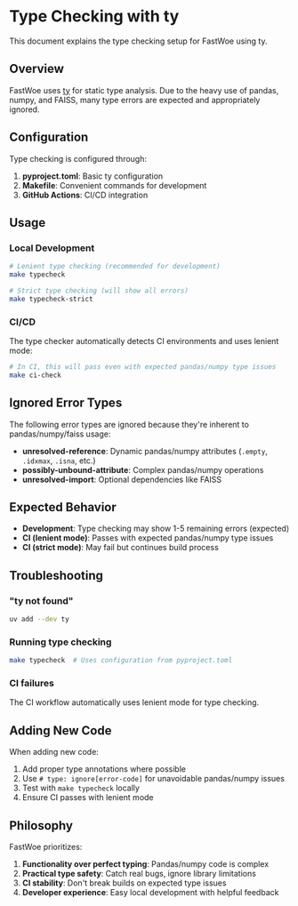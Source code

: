 # Type Checking with ty

This document explains the type checking setup for FastWoe using ty.

## Overview

FastWoe uses [ty](https://github.com/astral-sh/ty) for static type analysis. Due to the heavy use of pandas, numpy, and FAISS, many type errors are expected and appropriately ignored.

## Configuration

Type checking is configured through:

1. **pyproject.toml**: Basic ty configuration
2. **Makefile**: Convenient commands for development
3. **GitHub Actions**: CI/CD integration

## Usage

### Local Development

```bash
# Lenient type checking (recommended for development)
make typecheck

# Strict type checking (will show all errors)
make typecheck-strict
```

### CI/CD

The type checker automatically detects CI environments and uses lenient mode:

```bash
# In CI, this will pass even with expected pandas/numpy type issues
make ci-check
```

## Ignored Error Types

The following error types are ignored because they're inherent to pandas/numpy/faiss usage:

- **unresolved-reference**: Dynamic pandas/numpy attributes (`.empty`, `.idxmax`, `.isna`, etc.)
- **possibly-unbound-attribute**: Complex pandas/numpy operations
- **unresolved-import**: Optional dependencies like FAISS

## Expected Behavior

- **Development**: Type checking may show 1-5 remaining errors (expected)
- **CI (lenient mode)**: Passes with expected pandas/numpy type issues
- **CI (strict mode)**: May fail but continues build process

## Troubleshooting

### "ty not found"
```bash
uv add --dev ty
```

### Running type checking
```bash
make typecheck  # Uses configuration from pyproject.toml
```

### CI failures
The CI workflow automatically uses lenient mode for type checking.

## Adding New Code

When adding new code:

1. Add proper type annotations where possible
2. Use `# type: ignore[error-code]` for unavoidable pandas/numpy issues
3. Test with `make typecheck` locally
4. Ensure CI passes with lenient mode

## Philosophy

FastWoe prioritizes:
1. **Functionality over perfect typing**: Pandas/numpy code is complex
2. **Practical type safety**: Catch real bugs, ignore library limitations
3. **CI stability**: Don't break builds on expected type issues
4. **Developer experience**: Easy local development with helpful feedback
